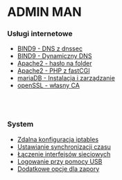 <a name="menu"></a>
# ADMIN MAN
<h3>Usługi internetowe</h3>
<ul>
  <li><a href="https://github.com/Sofmic/admin-man/blob/master/bind9-debian">BIND9 - DNS z dnssec</a></li>
  <li><a href="https://github.com/Sofmic/admin-man/blob/master/ddns">BIND9 - Dynamiczny DNS</a></li>
  <li><a href="https://github.com/Sofmic/admin-man/blob/master/PasswordInApache2">Apache2 - hasło na folder</a></li>
  <li><a href="https://github.com/Sofmic/admin-man/blob/master/php%26fastCGI on Apache">Apache2 - PHP z fastCGI</a></li>
  <li><a href="https://github.com/Sofmic/admin-man/blob/master/mariaDB%20-%20Instalacja%2Czarz%C4%85dzanie">mariaDB - Instalacja i zarządzanie</a></li>
  <li><a href="https://github.com/Sofmic/admin-man/blob/master/openSSL%20-%20w%C5%82asny%20CA">openSSL - własny CA</a></li>
  
</ul>

<br><br>
<h3>System</h3>
<ul>
  <li><a href="https://github.com/Sofmic/admin-man/blob/master/remote-conf-iptables">Zdalna konfiguracja iptables</a></li>
  <li><a href="https://github.com/Sofmic/admin-man/blob/master/set-ntp-server">Ustawianie synchronizacji czasu</a></li>
  <li><a href="https://github.com/Sofmic/admin-man/blob/master/team-interface">Łączenie interfejsów sieciowych</a></li>
  <li><a href="https://github.com/Sofmic/admin-man/blob/master/usb-login">Logowanie przy pomocy USB</a></li>
  <li><a href="https://github.com/Sofmic/admin-man/blob/master/firewall-for-iptables">Dodatkowe opcje dla zapory</a></li>
</ul>
